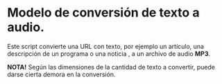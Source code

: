 <h1>Modelo de conversión de texto a audio.</h1>
<p>Este script convierte una URL con texto, por ejemplo un artículo, una descripción de un programa o una noticia , a un archivo de audio <strong>MP3</strong>.</p>
<p><strong>NOTA!</strong> Según las dimensiones de la cantidad de texto a convertir, puede darse cierta demora en la conversión.</p>

